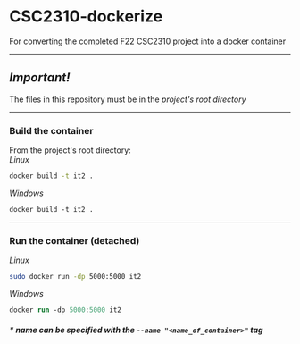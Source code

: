 # CSC2310-dockerize
For converting the completed F22 CSC2310 project into a docker container

---
## ***Important!***
The files in this repository must be in the *project's root directory*

---
### Build the container
From the project's root directory:\
*Linux*
```sh
docker build -t it2 .
```
*Windows*
```ps
docker build -t it2 .
```
---
### Run the container (detached)
*Linux*
```sh
sudo docker run -dp 5000:5000 it2
```
*Windows*
```ps
docker run -dp 5000:5000 it2
```
##### * name can be specified with the `--name "<name_of_container>"` tag